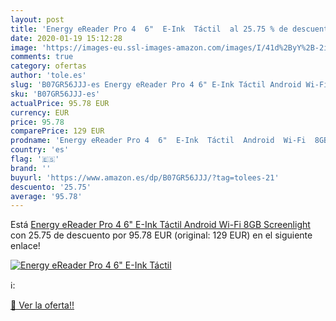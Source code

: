 ```yaml
---
layout: post
title: 'Energy eReader Pro 4  6"  E-Ink  Táctil  al 25.75 % de descuento'
date: 2020-01-19 15:12:28
image: 'https://images-eu.ssl-images-amazon.com/images/I/41d%2ByY%2B-2iL._SL400_.jpg'
comments: true
category: ofertas
author: 'tole.es'
slug: 'B07GR56JJJ-es Energy eReader Pro 4 6" E-Ink Táctil Android Wi-Fi 8GB...'
sku: 'B07GR56JJJ-es'
actualPrice: 95.78 EUR
currency: EUR
price: 95.78
comparePrice: 129 EUR
prodname: 'Energy eReader Pro 4  6"  E-Ink  Táctil  Android  Wi-Fi  8GB  Screenlight '
country: 'es'
flag: '🇪🇸'
brand: ''
buyurl: 'https://www.amazon.es/dp/B07GR56JJJ/?tag=tolees-21'
descuento: '25.75'
average: '95.78'
---
```


Está [Energy eReader Pro 4  6"  E-Ink  Táctil  Android  Wi-Fi  8GB  Screenlight ](https://www.amazon.es/dp/B07GR56JJJ/?tag=tolees-21) con 25.75 de descuento por 95.78 EUR (original: 129 EUR) en el siguiente enlace!

[![Energy eReader Pro 4  6"  E-Ink  Táctil ](https://images-eu.ssl-images-amazon.com/images/I/41d%2ByY%2B-2iL._SL400_.jpg)](https://www.amazon.es/dp/B07GR56JJJ/?tag=tolees-21)

ℹ️:


[🛒 Ver la oferta!!](https://www.amazon.es/dp/B07GR56JJJ/?tag=tolees-21)
